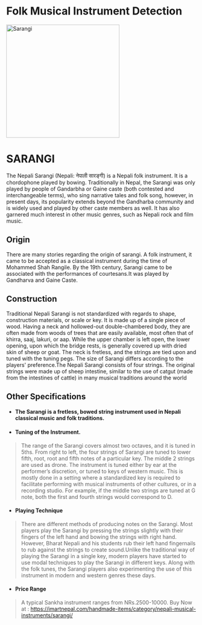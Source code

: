 # Folk Musical Instrument Detection

<img src="https://imartnepal.com/wp-content/uploads/2018/10/4.-one.jpg" alt="Sarangi" width="300"/>

<!-- ![Sarangi](https://imartnepal.com/wp-content/uploads/2018/10/4.-one.jpg) -->
# SARANGI

The Nepali Sarangi (Nepali: नेपाली सारङ्गी) is a Nepali folk instrument. It is a chordophone played by bowing. Traditionally in Nepal, the Sarangi was only played by people of Gandarbha or Gaine caste (both contested and interchangeable terms), who sing narrative tales and folk song, however, in present days, its popularity extends beyond the Gandharba community and is widely used and played by other caste members as well. It has also garnered much interest in other music genres, such as Nepali rock and film music.


## Origin

There are many stories regarding the origin of sarangi. A folk instrument, it came to be accepted as a classical instrument during the time of Mohammed Shah Rangile. By the 19th century, Sarangi came to be associated with the performances of courtesans.It was played by Gandharva and Gaine Caste.

## Construction

Traditional Nepali Sarangi is not standardized with regards to shape, construction materials, or scale or key. It is made up of a single piece of wood. Having a neck and hollowed-out double-chambered body, they are often made from woods of trees that are easily available, most often that of khirra, saaj, lakuri, or aap. While the upper chamber is left open, the lower opening, upon which the bridge rests, is generally covered up with dried skin of sheep or goat. The neck is fretless, and the strings are tied upon and tuned with the tuning pegs. The size of Sarangi differs according to the players' preference.The Nepali Sarangi consists of four strings. The original strings were made up of sheep intestine, similar to the use of catgut (made from the intestines of cattle) in many musical traditions around the world

## Other Specifications

- #### The Sarangi is a fretless, bowed string instrument used in Nepali classical music and folk traditions.
- #### Tuning of the Instrument.
> The range of the Sarangi covers almost two octaves, and it is tuned in 5ths. From right to left, the four strings of Sarangi are tuned to lower fifth, root, root and fifth notes of a particular key. The middle 2 strings are used as drone. The instrument is tuned either by ear at the performer’s discretion, or tuned to keys of western music. This is mostly done in a setting where a standardized key is required to facilitate performing with musical instruments of other cultures, or in a recording studio. For example, if the middle two strings are tuned at G note, both the first and fourth strings would correspond to D.
- #### Playing Technique
> There are different methods of producing notes on the Sarangi. Most players play the Sarangi by pressing the strings slightly with their fingers of the left hand and bowing the strings with right hand. However, Bharat Nepali and his students rub their left hand fingernails to rub against the strings to create sound.Unlike the traditional way of playing the Sarangi in a single key, modern players have started to use modal techniques to play the Sarangi in different keys. Along with the folk tunes, the Sarangi players also experimenting the use of this instrument in modern and western genres these days.
- #### Price Range 
> A typical Sankha instrument ranges from NRs.2500-10000.
> Buy Now at : https://imartnepal.com/handmade-items/category/nepali-musical-instruments/sarangi/